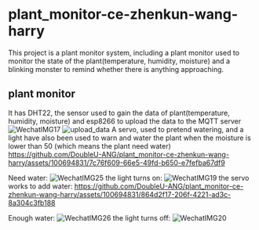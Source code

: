 # plant_monitor-ce-zhenkun-wang-harry
This project is a plant monitor system, including a plant monitor used to monitor the state of the plant(temperature, humidity, moisture) and a blinking monster to remind whether there is anything approaching.
## plant monitor
It has DHT22, the sensor used to gain the data of plant(temperature, humidity, moisture) and esp8266 to upload the data to the MQTT server
![WechatIMG17](https://github.com/DoubleU-ANG/plant_monitor-ce-zhenkun-wang-harry/assets/100694831/6661fec5-6c41-4d19-a25b-038c13d6825c)
![upload_data](https://github.com/DoubleU-ANG/plant_monitor-ce-zhenkun-wang-harry/assets/100694831/4856acfd-611e-4a75-b611-499a4dc8d267)
A servo, used to pretend watering, and a light have also been used to warn and water the plant when the moisture is lower than 50 (which means the plant need water)
https://github.com/DoubleU-ANG/plant_monitor-ce-zhenkun-wang-harry/assets/100694831/7c76f609-66e5-49fd-b650-e7fefba67df9

Need water:
![WechatIMG25](https://github.com/DoubleU-ANG/plant_monitor-ce-zhenkun-wang-harry/assets/100694831/4f6174ae-f39d-4231-85cb-504043c5a3a8)
the light turns on:
![WechatIMG19](https://github.com/DoubleU-ANG/plant_monitor-ce-zhenkun-wang-harry/assets/100694831/ac116bbd-8261-4d77-98f3-eab70a27971a)
the servo works to add water:
https://github.com/DoubleU-ANG/plant_monitor-ce-zhenkun-wang-harry/assets/100694831/864d2f17-206f-4221-ad3c-8a304c3fb188

Enough water:
![WechatIMG26](https://github.com/DoubleU-ANG/plant_monitor-ce-zhenkun-wang-harry/assets/100694831/d58c2744-9e43-42ad-9e4b-e848c53c73b5)
the light turns off:
![WechatIMG20](https://github.com/DoubleU-ANG/plant_monitor-ce-zhenkun-wang-harry/assets/100694831/e30f5dcb-34d0-4021-a636-5f9db830cbd2)
